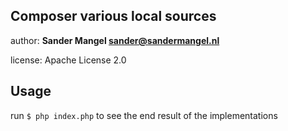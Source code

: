 ## Composer various local sources

author: **Sander Mangel <sander@sandermangel.nl>**

license: Apache License 2.0

## Usage

run `$ php index.php` to see the end result of the implementations
